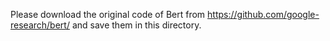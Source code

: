 Please download the original code of Bert from https://github.com/google-research/bert/ and save them in this directory.
